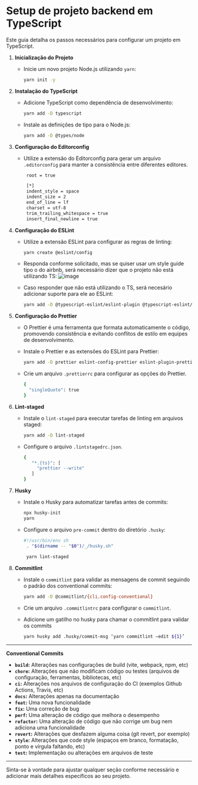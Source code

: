 # Setup de projeto backend em TypeScript

Este guia detalha os passos necessários para configurar um projeto em TypeScript.

1. **Inicialização do Projeto**
   - Inicie um novo projeto Node.js utilizando `yarn`:

     ```bash
     yarn init -y
     ```

2. **Instalação do TypeScript**
   - Adicione TypeScript como dependência de desenvolvimento:

     ```bash
     yarn add -D typescript
     ```

   - Instale as definições de tipo para o Node.js:

     ```bash
     yarn add -D @types/node
     ```

3. **Configuração do Editorconfig**
   - Utilize a extensão do Editorconfig para gerar um arquivo `.editorconfig` para manter a consistência entre diferentes editores.

     ```bash
      root = true

      [*]
      indent_style = space
      indent_size = 2
      end_of_line = lf
      charset = utf-8
      trim_trailing_whitespace = true
      insert_final_newline = true

     ```

4. **Configuração do ESLint**
   - Utilize a extensão ESLint para configurar as regras de linting:

     ```bash
     yarn create @eslint/config
     ```
   - Responda conforme solicitado, mas se quiser usar um style guide tipo o do airbnb, será necessário dizer que o projeto não está utilizando TS:
    ![image](https://github.com/renanholler/setup-project-typescript/assets/51061210/45845b10-eae8-40f4-b4e7-ea37dbbdba64)

   - Caso responder que não está utilizando o TS, será necesário adicionar suporte para ele ao ESLint:

     ```bash
     yarn add -D @typescript-eslint/eslint-plugin @typescript-eslint/parser eslint-import-resolver-typescript
     ```

4. **Configuração do Prettier**
   - O Prettier é uma ferramenta que formata automaticamente o código, promovendo consistência e evitando conflitos de estilo em equipes de desenvolvimento.
   - Instale o Prettier e as extensões do ESLint para Prettier:

     ```bash
     yarn add -D prettier eslint-config-prettier eslint-plugin-prettier
     ```

   - Crie um arquivo `.prettierrc` para configurar as opções do Prettier.

     ```bash
     {
       "singleQuote": true
     }
     ```

6. **Lint-staged**
   - Instale o `lint-staged` para executar tarefas de linting em arquivos staged:

     ```bash
     yarn add -D lint-staged
     ```

   - Configure o arquivo `.lintstagedrc.json`.

     ```bash
     {
        "*.{ts}": [
          "prettier --write"
        ]
     }
     ```

7. **Husky**
   - Instale o Husky para automatizar tarefas antes de commits:

     ```bash
     npx husky-init
     yarn
     ```

   - Configure o arquivo `pre-commit` dentro do diretório `.husky`:

     ```bash
     #!/usr/bin/env sh
      . "$(dirname -- "$0")/_/husky.sh"
      
      yarn lint-staged
     ```

8. **Commitlint**
   - Instale o `commitlint` para validar as mensagens de commit seguindo o padrão dos conventional commits:

     ```bash
     yarn add -D @commitlint/{cli,config-conventional}
     ```

   - Crie um arquivo `.commitlintrc` para configurar o `commitlint`.
   - Adicione um gatilho no husky para chamar o commitlint para validar os commits
     
       ```bash
       yarn husky add .husky/commit-msg ‘yarn commitlint —edit ${1}’  
       ```

---

**Conventional Commits**
  - **`build`:** Alterações nas configurações de build (vite, webpack, npm, etc)
  - **`chore`:** Alterações que não modificam código ou testes (arquivos de configuração, ferramentas, bibliotecas, etc)
  - **`ci`:** Alterações nos arquivos de configuração do CI (exemplos Github Actions, Travis, etc)
  - **`docs`:** Alterações apenas na documentação
  - **`feat`:** Uma nova funcionalidade
  - **`fix`:** Uma correção de bug
  - **`perf`:** Uma alteração de código que melhora o desempenho
  - **`refactor`:** Uma alteração de código que não corrige um bug nem adiciona uma funcionalidade
  - **`revert`:** Alterações que desfazem alguma coisa (git revert, por exemplo)
  - **`style`:** Alterações que code style (espaços em branco, formatação, ponto e vírgula faltando, etc)
  - **`test`:** Implementação ou alterações em arquivos de teste

---
Sinta-se à vontade para ajustar qualquer seção conforme necessário e adicionar mais detalhes específicos ao seu projeto.
